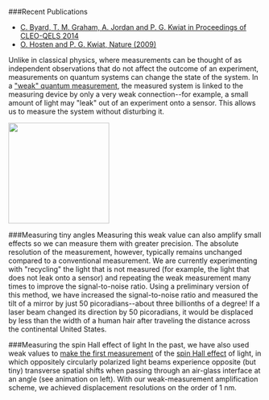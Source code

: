 ###Recent Publications
* [C. Byard, T. M. Graham, A. Jordan and P. G. Kwiat in Proceedings of CLEO-QELS 2014](http://dx.doi.org/10.1364/CLEO_QELS.2014.FF1D.8)
* [O. Hosten and P. G. Kwiat, Nature (2009)](http://dx.doi.org/10.1126/science.1152697)

Unlike in classical physics, where measurements can be thought of as independent observations that do not affect the outcome of an experiment, measurements on quantum systems can change the state of the system. In a ["weak" quantum measurement](http://en.wikipedia.org/wiki/Weak_measurement), the measured system is linked to the measuring device by only a very weak connection--for example, a small amount of light may "leak" out of an experiment onto a sensor. This allows us to measure the system without disturbing it.

<img src="{{ site.url }}/img/spin-hall.gif" class="img-responsive pull-left" width="200px">

###Measuring tiny angles
Measuring this weak value can also amplify small effects so we can measure them with greater precision. The absolute resolution of the measurement, however, typically remains unchanged compared to a conventional measurement. We are currently experimenting with "recycling" the light that is not measured (for example, the light that does not leak onto a sensor) and repeating the weak measurement many times to improve the signal-to-noise ratio. Using a preliminary version of this method, we have increased the signal-to-noise ratio and measured the tilt of a mirror by just 50 picoradians--about three billionths of a degree! If a laser beam changed its direction by 50 picoradians, it would be displaced by less than the width of a human hair after traveling the distance across the continental United States.

###Measuring the spin Hall effect of light
In the past, we have also used weak values to [make the first measurement](http://dx.doi.org/10.1126/science.1152697) of the [spin Hall effect](http://en.wikipedia.org/wiki/Spin_Hall_effect) of light, in which oppositely circularly polarized light beams experience opposite (but tiny) transverse spatial shifts when passing through an air-glass interface at an angle (see animation on left). With our weak-measurement amplification scheme, we achieved displacement resolutions on the order of 1 nm.

